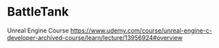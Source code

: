 # BattleTank
Unreal Engine Course https://www.udemy.com/course/unreal-engine-c-developer-archived-course/learn/lecture/13956924#overview
